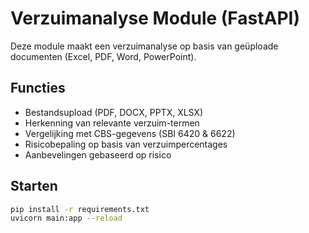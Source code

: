 # Verzuimanalyse Module (FastAPI)

Deze module maakt een verzuimanalyse op basis van geüploade documenten (Excel, PDF, Word, PowerPoint).

## Functies
- Bestandsupload (PDF, DOCX, PPTX, XLSX)
- Herkenning van relevante verzuim-termen
- Vergelijking met CBS-gegevens (SBI 6420 & 6622)
- Risicobepaling op basis van verzuimpercentages
- Aanbevelingen gebaseerd op risico

## Starten
```bash
pip install -r requirements.txt
uvicorn main:app --reload
```
